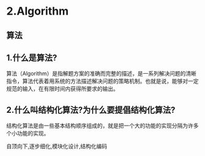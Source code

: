 # 2.Algorithm

## 算法

## 1.什么是算法?

算法（Algorithm）是指解题方案的准确而完整的描述，是一系列解决问题的清晰指令，算法代表着用系统的方法描述解决问题的策略机制。也就是说，能够对一定规范的输入，在有限时间内获得所要求的输出。

## 2.什么叫结构化算法?为什么要提倡结构化算法?

结构化算法是由一些基本结构顺序组成的，就是把一个大的功能的实现分隔为许多个小功能的实现。

自顶向下,逐步细化,模块化设计,结构化编码

